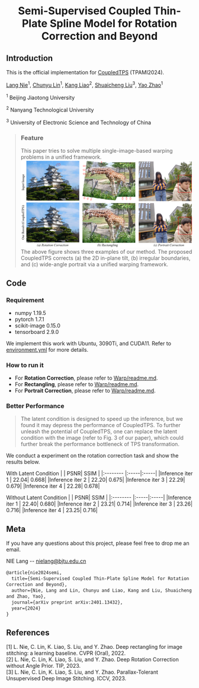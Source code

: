 # <p align="center">Semi-Supervised Coupled Thin-Plate Spline Model for Rotation Correction and Beyond

## Introduction
This is the official implementation for [CoupledTPS](https://arxiv.org/abs/2401.13432) (TPAMI2024).

[Lang Nie](https://nie-lang.github.io/)<sup>1</sup>, [Chunyu Lin](https://faculty.bjtu.edu.cn/8549/)<sup>1</sup>, [Kang Liao](https://kangliao929.github.io/)<sup>2</sup>, [Shuaicheng Liu](http://www.liushuaicheng.org/)<sup>3</sup>, [Yao Zhao](https://faculty.bjtu.edu.cn/5900/)<sup>1</sup>

<sup>1</sup> Beijing Jiaotong University

<sup>2</sup> Nanyang Technological University

<sup>3</sup> University of Electronic Science and Technology of China

> ### Feature
> This paper tries to solve multiple single-image-based warping problems in a unified framework. 
![image](https://github.com/nie-lang/CoupledTPS/blob/main/fig.png)
The above figure shows three examples of our method. The proposed CoupledTPS corrects (a) the 2D in-plane tilt, (b) irregular boundaries, and (c) wide-angle portrait via a unified warping framework.

## Code
### Requirement
* numpy 1.19.5
* pytorch 1.7.1
* scikit-image 0.15.0
* tensorboard 2.9.0

We implement this work with Ubuntu, 3090Ti, and CUDA11. Refer to [environment.yml](https://github.com/nie-lang/CoupledTPS/blob/main/environment.yml) for more details.

### How to run it
* For **Rotation Correction**, please refer to [Warp/readme.md](https://github.com/nie-lang/UDIS2/blob/main/Warp/readme.md).
* For **Rectangling**, please refer to [Warp/readme.md](https://github.com/nie-lang/UDIS2/blob/main/Warp/readme.md).
* For **Portrait Correction**, please refer to [Warp/readme.md](https://github.com/nie-lang/UDIS2/blob/main/Warp/readme.md).

### Better Performance
> The latent condition is designed to speed up the inference, but we found it may depress the performance of CoupledTPS. To further unleash the potential of CoupledTPS, one can replace the latent condition with the image (refer to Fig. 3 of our paper), which could further break the performance bottleneck of TPS transformation.

We conduct a experiment on the rotation correction task and show the results below.

With Latent Condition
|  | PSNR| SSIM |
|:-------- |:-----|:-----|
|Inference iter 1  | 22.04|  0.668|
|Inference iter 2  | 22.20|  0.675|
|Inference iter 3  | 22.29|  0.679|
|Inference iter 4  | 22.28|  0.678|

Without Latent Condition
|  | PSNR| SSIM |
|:-------- |:-----|:-----|
|Inference iter 1  | 22.40| 0.680|
|Inference iter 2  | 23.21| 0.714|
|Inference iter 3  | 23.26| 0.716|
|Inference iter 4  | 23.25| 0.716|




## Meta
If you have any questions about this project, please feel free to drop me an email.

NIE Lang -- nielang@bjtu.edu.cn
```
@article{nie2024semi,
  title={Semi-Supervised Coupled Thin-Plate Spline Model for Rotation Correction and Beyond},
  author={Nie, Lang and Lin, Chunyu and Liao, Kang and Liu, Shuaicheng and Zhao, Yao},
  journal={arXiv preprint arXiv:2401.13432},
  year={2024}
}
```


## References
[1] L. Nie, C. Lin, K. Liao, S. Liu, and Y. Zhao. Deep rectangling for image stitching: a learning baseline. CVPR (Oral), 2022.  
[2] L. Nie, C. Lin, K. Liao, S. Liu, and Y. Zhao. Deep Rotation Correction without Angle Prior. TIP, 2023.   
[3] L. Nie, C. Lin, K. Liao, S. Liu, and Y. Zhao. Parallax-Tolerant Unsupervised Deep Image Stitching. ICCV, 2023.   



